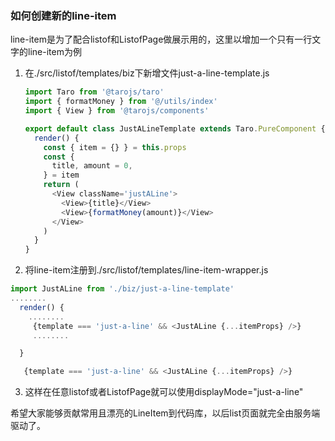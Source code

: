 ### 如何创建新的line-item

line-item是为了配合listof和ListofPage做展示用的，这里以增加一个只有一行文字的line-item为例

1. 在./src/listof/templates/biz下新增文件just-a-line-template.js
   
   ```javascript
   import Taro from '@tarojs/taro'
   import { formatMoney } from '@/utils/index'
   import { View } from '@tarojs/components'
   
   export default class JustALineTemplate extends Taro.PureComponent {
     render() {
       const { item = {} } = this.props
       const {
         title, amount = 0,
       } = item
       return (
         <View className='justALine'>
           <View>{title}</View>
           <View>{formatMoney(amount)}</View>
         </View>
       )
     }
   }
   ```

2. 将line-item注册到./src/listof/templates/line-item-wrapper.js

```javascript
import JustALine from './biz/just-a-line-template'
........
  render() {
    ........
     {template === 'just-a-line' && <JustALine {...itemProps} />}
     ........

  }

   {template === 'just-a-line' && <JustALine {...itemProps} />}
```

3. 这样在任意listof或者ListofPage就可以使用displayMode="just-a-line"

希望大家能够贡献常用且漂亮的LineItem到代码库，以后list页面就完全由服务端驱动了。
